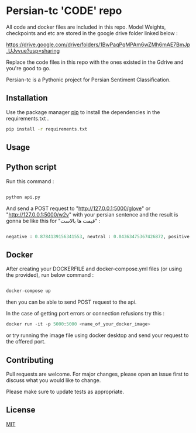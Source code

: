 # Persian-tc 'CODE' repo

All code and docker files are included in this repo. Model Weights, checkpoints and etc are stored in the google drive folder linked below :

https://drive.google.com/drive/folders/1BwPaqPqMPAm6wZMh6mAE7BmJp_UJvvue?usp=sharing

Replace the code files in this repo with the ones existed in the Gdrive and you're good to go.

Persian-tc is a Pythonic project for Persian Sentiment Classification.

## Installation

Use the package manager [pip](https://pip.pypa.io/en/stable/) to install the dependencies in the requirements.txt .

```bash
pip install -r requirements.txt
```

## Usage

## Python script

Run this command :

```python

python api.py

```
And send a POST request to "http://127.0.0.1:5000/glove" or "http://127.0.0.1:5000/w2v" with your persian sentence and the result is gonna be like this for "قیمت ها بالاست" :

```python

negative : 0.8784139156341553, neutral : 0.04363475367426872, positive : 0.0779513269662857

```
## Docker

After creating your DOCKERFILE and docker-compose.yml files (or using the provided), run below command :

```python

docker-compose up

```
then you can be able to send POST request to the api.

In the case of getting port errors or connection refusions try this :

```python
docker run -it -p 5000:5000 <name_of_your_docker_image>
```
or try running the image file using docker desktop and send your request to the offered port.



## Contributing
Pull requests are welcome. For major changes, please open an issue first to discuss what you would like to change.

Please make sure to update tests as appropriate.

## License
[MIT](https://choosealicense.com/licenses/mit/)
